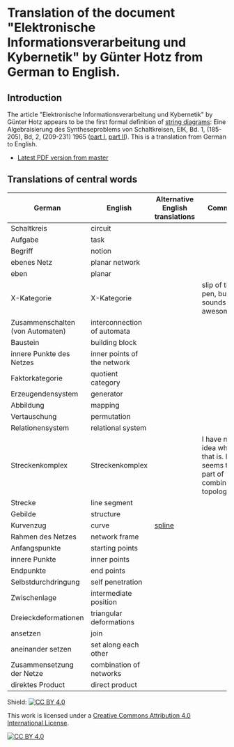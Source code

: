 
# Translation of the document "Elektronische Informationsverarbeitung und Kybernetik" by Günter Hotz from German to English.

## Introduction

The article "Elektronische Informationsverarbeitung und Kybernetik" by Günter Hotz appears to be the first formal definition of [string diagrams](https://ncatlab.org/nlab/show/string+diagram): Eine Algebraisierung des Syntheseproblems von Schaltkreisen, EIK, Bd. 1, (185-205), Bd, 2, (209-231) 1965 ([part I](https://www.magentacloud.de/lnk/LiPMlYfh), [part II](https://www.magentacloud.de/lnk/YivslUWJ)). This is a translation from German to English.

* [Latest PDF version from master](https://github.com/drever/hotz-translation/blob/master/hotz.pdf)
## Translations of central words

| German | English | Alternative English translations | Comment|
| -------|---------|----------------------------------|--------|
| Schaltkreis|circuit|||
| Aufgabe| task|||
| Begriff | notion |||
| ebenes Netz | planar network| ||
| eben | planar | | ||
| X-Kategorie | X-Kategorie | | slip of the pen, but sounds awesome|
| Zusammenschalten (von Automaten) | interconnection of automata | | |
| Baustein | building block| | |
| innere Punkte des Netzes | inner points of the network | | |
| Faktorkategorie | quotient category | | |
| Erzeugendensystem | generator | | |
| Abbildung | mapping | | |
| Vertauschung | permutation | | |
| Relationensystem | relational system | | |
| Streckenkomplex | Streckenkomplex | | I have no idea what that is. It seems to be part of combinatorial topology |
| Strecke | line segment | | |
| Gebilde | structure| | |
| Kurvenzug | curve | [spline](https://www.linguee.de/deutsch-englisch/uebersetzung/kurvenzug.html) | |
| Rahmen des Netzes | network frame | | |
| Anfangspunkte | starting points | | |
| innere Punkte | inner points | | |
| Endpunkte | end points | | |
| Selbstdurchdringung | self penetration | | |
| Zwischenlage | intermediate position | | |
| Dreieckdeformationen | triangular deformations | | |
| ansetzen | join | | |
| aneinander setzen | set along each other  
| Zusammensetzung der Netze | combination of networks | | |
| direktes Product | direct product | | |

Shield: [![CC BY 4.0][cc-by-shield]][cc-by]

This work is licensed under a [Creative Commons Attribution 4.0 International
License][cc-by].

[![CC BY 4.0][cc-by-image]][cc-by]

[cc-by]: http://creativecommons.org/licenses/by/4.0/
[cc-by-image]: https://i.creativecommons.org/l/by/4.0/88x31.png
[cc-by-shield]: https://img.shields.io/badge/License-CC%20BY%204.0-lightgrey.svg

